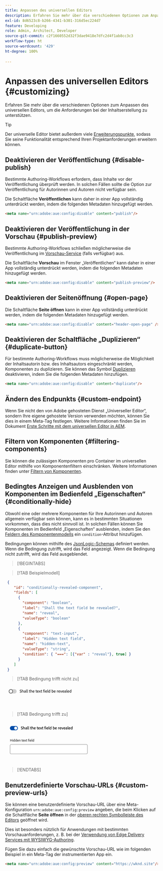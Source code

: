 ```yaml
---
title: Anpassen des universellen Editors
description: Erfahren Sie mehr über die verschiedenen Optionen zum Anpassen des universellen Editors, um die Anforderungen bei der Inhaltserstellung zu unterstützen.
exl-id: 8d6523c8-b266-4341-b301-316d5ec224d7
feature: Developing
role: Admin, Architect, Developer
source-git-commit: c2f1660552d32f3dae9418e7dfc2d4f1ab8cc3c3
workflow-type: ht
source-wordcount: '429'
ht-degree: 100%

---
```



# Anpassen des universellen Editors {#customizing}

Erfahren Sie mehr über die verschiedenen Optionen zum Anpassen des universellen Editors, um die Anforderungen bei der Inhaltserstellung zu unterstützen.

>[!TIP]
>
>Der universelle Editor bietet außerdem viele [Erweiterungspunkte](/help/implementing/universal-editor/extending.md), sodass Sie seine Funktionalität entsprechend Ihren Projektanforderungen erweitern können.

## Deaktivieren der Veröffentlichung {#disable-publish}

Bestimmte Authoring-Workflows erfordern, dass Inhalte vor der Veröffentlichung überprüft werden. In solchen Fällen sollte die Option zur Veröffentlichung für Autorinnen und Autoren nicht verfügbar sein.

Die Schaltfläche **Veröffentlichen** kann daher in einer App vollständig unterdrückt werden, indem die folgenden Metadaten hinzugefügt werden.

```html
<meta name="urn:adobe:aue:config:disable" content="publish"/>
```

## Deaktivieren der Veröffentlichung in der Vorschau {#publish-preview}

Bestimmte Authoring-Workflows schließen möglicherweise die Veröffentlichung im [Vorschau-Service](/help/sites-cloud/authoring/sites-console/previewing-content.md) (falls verfügbar) aus.

Die Schaltfläche **Vorschau** im Fenster „Veröffentlichen“ kann daher in einer App vollständig unterdrückt werden, indem die folgenden Metadaten hinzugefügt werden.

```html
<meta name="urn:adobe:aue:config:disable" content="publish-preview"/>
```

## Deaktivieren der Seitenöffnung {#open-page}

Die Schaltfläche **Seite öffnen** kann in einer App vollständig unterdrückt werden, indem die folgenden Metadaten hinzugefügt werden.

```html
<meta name="urn:adobe:aue:config:disable" content="header-open-page" />
```

## Deaktivieren der Schaltfläche „Duplizieren“ {#duplicate-button}

Für bestimmte Authoring-Workflows muss möglicherweise die Möglichkeit der Inhaltsautorin bzw. des Inhaltsautors eingeschränkt werden, Komponenten zu duplizieren. Sie können das Symbol [Duplizieren](/help/sites-cloud/authoring/universal-editor/navigation.md#duplicate) deaktivieren, indem Sie die folgenden Metadaten hinzufügen.

```html
<meta name="urn:adobe:aue:config:disable" content="duplicate"/>
```

## Ändern des Endpunkts {#custom-endpoint}

Wenn Sie nicht den von Adobe gehosteten Dienst „Universeller Editor“, sondern Ihre eigene gehostete Version verwenden möchten, können Sie dies in einem Meta-Tag festlegen. Weitere Informationen finden Sie im Dokument [Erste Schritte mit dem universellen Editor in AEM](/help/implementing/universal-editor/getting-started.md##configuration-settings).

## Filtern von Komponenten {#filtering-components}

Sie können die zulässigen Komponenten pro Container im universellen Editor mithilfe von Komponentenfiltern einschränken. Weitere Informationen finden unter [ Filtern von Komponenten](/help/implementing/universal-editor/filtering.md).

## Bedingtes Anzeigen und Ausblenden von Komponenten im Bedienfeld „Eigenschaften“ {#conditionally-hide}

Obwohl eine oder mehrere Komponenten für Ihre Autorinnen und Autoren allgemein verfügbar sein können, kann es in bestimmten Situationen vorkommen, dass dies nicht sinnvoll ist. In solchen Fällen können Sie Komponenten im Bedienfeld „Eigenschaften“ ausblenden, indem Sie den [Feldern des Komponentenmodells](/help/implementing/universal-editor/field-types.md#fields) ein `condition`-Attribut hinzufügen.

Bedingungen können mithilfe des [JsonLogic-Schemas](https://jsonlogic.com/) definiert werden. Wenn die Bedingung zutrifft, wird das Feld angezeigt. Wenn die Bedingung nicht zutrifft, wird das Feld ausgeblendet.

>[!BEGINTABS]

>[!TAB Beispielmodell]

```json
 {
    "id": "conditionally-revealed-component",
    "fields": [
      {
        "component": "boolean",
        "label": "Shall the text field be revealed?",
        "name": "reveal",
        "valueType": "boolean"
      },
      {
        "component": "text-input",
        "label": "Hidden text field",
        "name": "hidden-text",
        "valueType": "string",
        "condition": { "===": [{"var" : "reveal"}, true] }
      }
    ]
 }
```

>[!TAB Bedingung trifft nicht zu]

![Ausgeblendetes Textfeld](assets/hidden.png)

>[!TAB Bedingung trifft zu]

![Eingeblendetes Textfeld](assets/shown.png)

>[!ENDTABS]

## Benutzerdefinierte Vorschau-URLs {#custom-preview-urls}

Sie können eine benutzerdefinierte Vorschau-URL über eine Meta-Konfiguration `urn:adobe:aue:config:preview` angeben, die beim Klicken auf die Schaltfläche **Seite öffnen** in der [oberen rechten Symbolleiste des Editors](/help/sites-cloud/authoring/universal-editor/navigation.md#universal-editor-toolbar) geöffnet wird.

Dies ist besonders nützlich für Anwendungen mit bestimmten Vorschauanforderungen, z. B. bei der [Verwendung von Edge Delivery Services mit WYSIWYG-Authoring](/help/edge/wysiwyg-authoring/authoring.md).

Fügen Sie dazu einfach die gewünschte Vorschau-URL wie im folgenden Beispiel in ein Meta-Tag der instrumentierten App ein.

```html
<meta name="urn:adobe:aue:config:preview" content="https://wknd.site"/>
```
